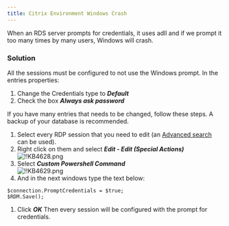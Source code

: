 ```yaml
---
title: Citrix Environment Windows Crash
---
```

When an RDS server prompts for credentials, it uses adll and if we prompt it too many times by many users, Windows will crash.
### Solution
All the sessions must be configured to not use the Windows prompt. In the entries properties:
1. Change the Credentials type to ***Default***
1. Check the box ***Always ask password***  

If you have many entries that needs to be changed, follow these steps. A backup of your database is recommended.

1. Select every RDP session that you need to edit (an [Advanced search](/rdm/windows/commands/view/panels/search/advanced/) can be used).
1. Right click on them and select ***Edit - Edit (Special Actions)***  
![!!KB4628.png](https://webdevolutions.azureedge.net/docs/en/kb/KB4628.png)
1. Select ***Custom Powershell Command***  
![!!KB4629.png](https://webdevolutions.azureedge.net/docs/en/kb/KB4629.png)
1. And in the next windows type the text below:  

`$connection.PromptCredentials = $true;`  
`$RDM.Save();`
1. Click ***OK*** Then every session will be configured with the prompt for credentials.
